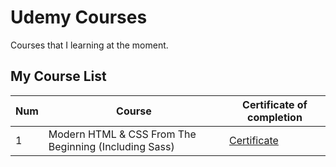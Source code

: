 # Udemy Courses

Courses that I learning at the moment.

## My Course List

| Num | Course                                                | Certificate of completion |
| --- | ----------------------------------------------------- | ------------------------- |
| 1   | Modern HTML & CSS From The Beginning (Including Sass) | [Certificate](#)          |
